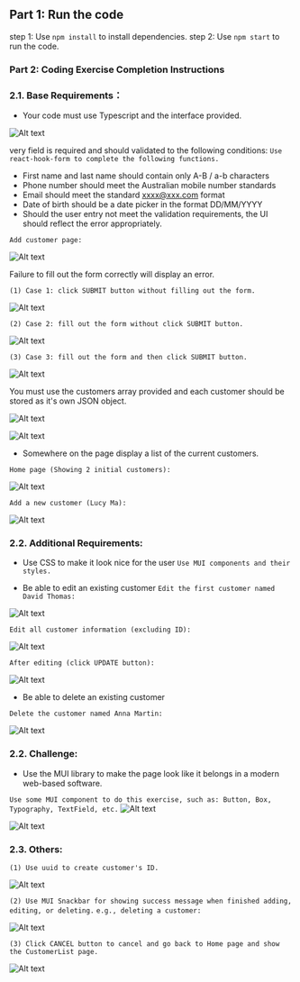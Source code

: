 ## Part 1: Run the code
step 1: Use `npm install` to install dependencies.
step 2: Use `npm start` to run the code.

### Part 2: Coding Exercise Completion Instructions
### 2.1. Base Requirements：
- Your code must use Typescript and the interface provided.

![Alt text](/public/screenshots/image-1.png)

very field is required and should validated to the following conditions:
`Use react-hook-form to complete the following functions.`
- First name and last name should contain only A-B / a-b characters
- Phone number should meet the Australian mobile number standards
- Email should meet the standard xxxx@xxx.com format
- Date of birth should be a date picker in the format DD/MM/YYYY
- Should the user entry not meet the validation requirements, the UI should reflect the error appropriately.

`Add customer page:`

![Alt text](/public/screenshots/image-2.png)

Failure to fill out the form correctly will display an error.

`(1) Case 1: click SUBMIT button without filling out the form.`

![Alt text](/public/screenshots/image-3.png)

`(2) Case 2: fill out the form without click SUBMIT button.`

![Alt text](/public/screenshots/image-4.png)

`(3) Case 3: fill out the form and then click SUBMIT button.`

![Alt text](/public/screenshots/image-17.png)

You must use the customers array provided and each customer should be stored as it's own JSON object.

![Alt text](/public/screenshots/image-6.png)

![Alt text](/public/screenshots/image-5.png)

- Somewhere on the page display a list of the current customers.

`Home page (Showing 2 initial customers):`

![Alt text](/public/screenshots/image.png)

`Add a new customer (Lucy Ma):`

![Alt text](/public/screenshots/image-7.png)

### 2.2. Additional Requirements:
- Use CSS to make it look nice for the user
`Use MUI components and their styles.`

- Be able to edit an existing customer
`Edit the first customer named David Thomas:`

![Alt text](/public/screenshots/image-8.png)

`Edit all customer information (excluding ID):`

![Alt text](/public/screenshots/image-9.png)

`After editing (click UPDATE button):`

![Alt text](/public/screenshots/image-10.png)

- Be able to delete an existing customer

`Delete the customer named Anna Martin:`

![Alt text](/public/screenshots/image-11.png)


### 2.2. Challenge:
- Use the MUI library to make the page look like it belongs in a modern web-based software.

`Use some MUI component to do this exercise, such as: Button, Box, Typography, TextField, etc.`
![Alt text](/public/screenshots/image-12.png)

![Alt text](/public/screenshots/image-13.png)

### 2.3. Others:
`(1) Use uuid to create customer's ID.`

![Alt text](/public/screenshots/image-14.png)

`(2) Use MUI Snackbar for showing success message when finished adding, editing, or deleting.`
`e.g., deleting a customer:`

![Alt text](/public/screenshots/image-15.png)

`(3) Click CANCEL button to cancel and go back to Home page and show the CustomerList page.`

![Alt text](/public/screenshots/image-16.png)
